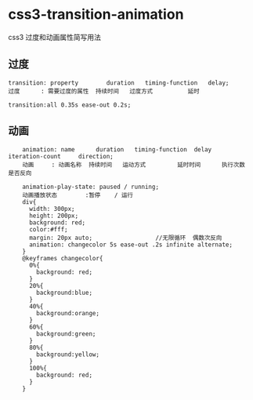 # css3-transition-animation
css3 过度和动画属性简写用法
<h2>过度</h2>

    transition: property        duration   timing-function   delay;
    过度      : 需要过度的属性  持续时间   过度方式          延时
    
    transition:all 0.35s ease-out 0.2s;
    
<h2>动画</h2>

        animation: name      duration   timing-function  delay         iteration-count     direction;
        动画     : 动画名称  持续时间   运动方式         延时时间      执行次数            是否反向
        
        animation-play-state: paused / running;
        动画播放状态        :暂停    / 运行
        div{
          width: 300px;
          height: 200px;
          background: red;
          color:#fff;
          margin: 20px auto;                  //无限循环  偶数次反向
          animation: changecolor 5s ease-out .2s infinite alternate;
        }
        @keyframes changecolor{
          0%{
            background: red;
          }
          20%{
            background:blue;
          }
          40%{
            background:orange;
          }
          60%{
            background:green;
          }
          80%{
            background:yellow;
          }
          100%{
            background: red;
          }
        }
